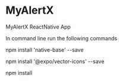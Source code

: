 # MyAlertX
MyAlertX ReactNative App

In command line run the following commands

npm install 'native-base' --save

npm install '@expo/vector-icons' --save

npm install

